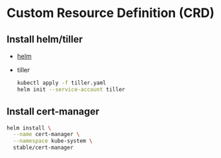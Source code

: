 # Custom Resource Definition (CRD)

## Install helm/tiller

* [helm](https://docs.helm.sh/using_helm/)
* tiller

  ```sh
  kubectl apply -f tiller.yaml
  helm init --service-account tiller
  ```

## Install cert-manager

```sh
helm install \
  --name cert-manager \
  --namespace kube-system \
  stable/cert-manager
```